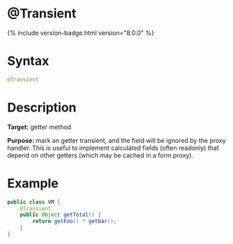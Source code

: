 # @Transient
{% include version-badge.html version="8.0.0" %}

Syntax
======

```java
@Transient
```

Description
===========

**Target:** getter method

**Purpose:** mark an getter transient, and the field will be ignored by the proxy handler.
This is useful to implement calculated fields (often readonly) that depend on other getters (which may be cached in a form proxy).

Example
=======

```java
public class VM {
    @Transient
    public Object getTotal() {
        return getFoo() * getbar();
    }
}
```
